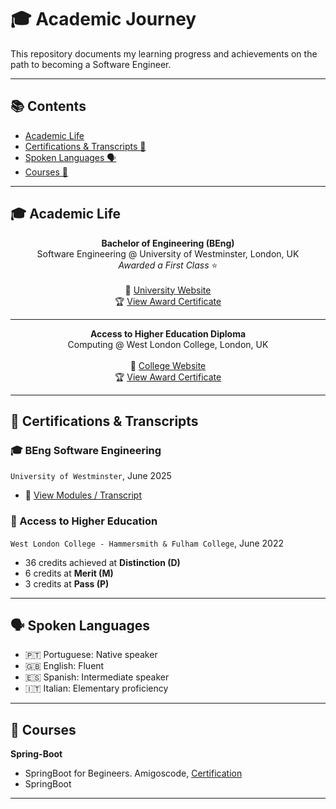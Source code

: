 # 🎓 Academic Journey

This repository documents my learning progress and achievements on the path to becoming a Software Engineer.

---

## 📚 Contents

- [Academic Life](#academic-life)
- [Certifications & Transcripts 📜](#certifications--transcripts-)
- [Spoken Languages 🗣️](#spoken-languages-)
- [Courses 🎯](#courses-)

---

## 🎓 Academic Life

<p align="center">
  <strong>Bachelor of Engineering (BEng)</strong><br>
  Software Engineering @ University of Westminster, London, UK<br>
  <em>Awarded a First Class</em> ⭐<br><br>
  🔗 <a href="https://www.westminster.ac.uk/" target="_blank">University Website</a><br>
  🏆 <a href="./certificates/university_diploma.png" target="_blank">View Award Certificate</a>
</p>

---

<p align="center">
  <strong>Access to Higher Education Diploma</strong><br>
  Computing @ West London College, London, UK<br><br>
  🔗 <a href="https://www.wlc.ac.uk/" target="_blank">College Website</a><br>
  🏆 <a href="./certificates/access_diploma.png" target="_blank">View Award Certificate</a>
</p>

---

## 📜 Certifications & Transcripts

### 🎓 BEng Software Engineering

`University of Westminster`, June 2025

- 🧾 [View Modules / Transcript](./img/university-transcript.png)

### 📘 Access to Higher Education

`West London College - Hammersmith & Fulham College`, June 2022

- 36 credits achieved at **Distinction (D)**
- 6 credits at **Merit (M)**
- 3 credits at **Pass (P)**

---

## 🗣️ Spoken Languages

- 🇵🇹 Portuguese: Native speaker
- 🇬🇧 English: Fluent
- 🇪🇸 Spanish: Intermediate speaker
- 🇮🇹 Italian: Elementary proficiency

---

## 🎯 Courses

**Spring-Boot**

- SpringBoot for Begineers. Amigoscode, [Certification](./certificates/amigoscode-springboot-for-beginners.pdf)
- SpringBoot

---
